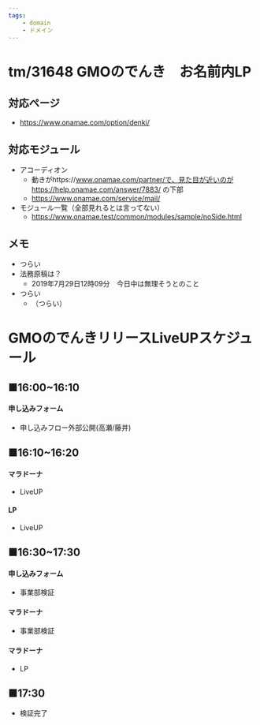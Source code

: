```yaml
---
tags:
	- domain
	- ドメイン
---
```


# tm/31648 GMOのでんき　お名前内LP
## 対応ページ
- https://www.onamae.com/option/denki/

## 対応モジュール
- アコーディオン
	- 動きがhttps://www.onamae.com/partner/で、見た目が近いのがhttps://help.onamae.com/answer/7883/ の下部
	- https://www.onamae.com/service/mail/
- モジュール一覧（全部見れるとは言ってない）
	- https://www.onamae.test/common/modules/sample/noSide.html



## メモ
- つらい
- 法務原稿は？
	- 2019年7月29日12時09分　今日中は無理そうとのこと
- つらい
	- （つらい）


# GMOのでんきリリースLiveUPスケジュール
## ■16:00~16:10
#### 申し込みフォーム
- 申し込みフロー外部公開(高瀬/藤井)

## ■16:10~16:20
#### マラドーナ
- LiveUP
#### LP
- LiveUP

## ■16:30~17:30
#### 申し込みフォーム
- 事業部検証
#### マラドーナ
- 事業部検証
#### マラドーナ
- LP

## ■17:30
- 検証完了